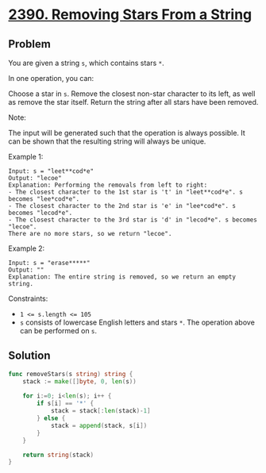 # [2390. Removing Stars From a String](https://leetcode.com/problems/removing-stars-from-a-string/submissions/1275079282/)

## Problem

You are given a string `s`, which contains stars `*`.

In one operation, you can:

Choose a star in `s`.
Remove the closest non-star character to its left, as well as remove the star itself.
Return the string after all stars have been removed.

Note:

The input will be generated such that the operation is always possible.
It can be shown that the resulting string will always be unique.
 

Example 1:

```
Input: s = "leet**cod*e"
Output: "lecoe"
Explanation: Performing the removals from left to right:
- The closest character to the 1st star is 't' in "leet**cod*e". s becomes "lee*cod*e".
- The closest character to the 2nd star is 'e' in "lee*cod*e". s becomes "lecod*e".
- The closest character to the 3rd star is 'd' in "lecod*e". s becomes "lecoe".
There are no more stars, so we return "lecoe".
```

Example 2:

```
Input: s = "erase*****"
Output: ""
Explanation: The entire string is removed, so we return an empty string.
```

Constraints:

- `1 <= s.length <= 105`
- `s` consists of lowercase English letters and stars `*`.
The operation above can be performed on `s`.

## Solution

```go
func removeStars(s string) string {
    stack := make([]byte, 0, len(s))
    
    for i:=0; i<len(s); i++ {
        if s[i] == '*' {
            stack = stack[:len(stack)-1]
        } else {
            stack = append(stack, s[i])
        }
    }

    return string(stack)
}
```
